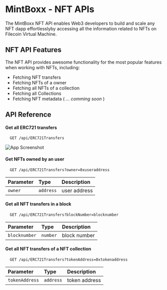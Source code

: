 
# MintBoxx - NFT APIs

The MintBoxx NFT API enables Web3 developers to build and scale any NFT dapp effortlesslyby accessing all the information related to NFTs on Filecoin Virtual Machine.


## NFT API Features

The NFT API provides awesome functionality for the most popular features when working with NFTs, including:

- Fetching NFT transfers
- Fetching NFTs of a owner
- Fetching all NFTs of a collection
- Fetching all Collections
- Fetching NFT metadata ( _... comming soon_ )


## API Reference

#### Get all ERC721 transfers

```http
  GET /api/ERC721Transfers
```

![App Screenshot](https://user-images.githubusercontent.com/59107121/224769589-a93ff4f6-066e-4c0a-b67a-b53f83fb9c90.png)

#### Get NFTs owned by an user

```http
  GET /api/ERC721Transfers?owner=0xuseraddress
```

| Parameter | Type     | Description                       |
| :-------- | :------- | :-------------------------------- |
| `owner`   | `address` | user address |

#### Get all NFT transfers in a block

```http
  GET /api/ERC721Transfers?blockNumber=blocknumber
```

| Parameter | Type     | Description                       |
| :-------- | :------- | :-------------------------------- |
| `blocknumber`   | `number` | block number |

#### Get all NFT transfers of a NFT collection

```http
  GET /api/ERC721Transfers?tokenAddress=0xtokenaddress
```

| Parameter | Type     | Description                       |
| :-------- | :------- | :-------------------------------- |
| `tokenAddress`   | `address` | token address |

